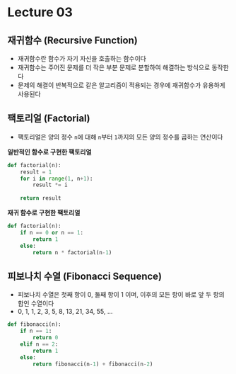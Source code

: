 # Lecture 03

## 재귀함수 (Recursive Function)
- 재귀함수란 함수가 자기 자신을 호출하는 함수이다
- 재귀함수는 주어진 문제를 더 작은 부분 문제로 분할하여 해결하는 방식으로 동작한다
- 문제의 해결이 반복적으로 같은 알고리즘이 적용되는 경우에 재귀함수가 유용하게 사용된다

## 팩토리얼 (Factorial)
- 팩토리얼은 양의 정수 `n`에 대해 `n`부터 `1`까지의 모든 양의 정수를 곱하는 연산이다

**일반적인 함수로 구현한 팩토리얼**
```python
def factorial(n):
    result = 1
    for i in range(1, n+1):
        result *= i
    
    return result
```

**재귀 함수로 구현한 팩토리얼**
```python
def factorial(n):
    if n == 0 or n == 1:
        return 1
    else:
        return n * factorial(n-1)
```

## 피보나치 수열 (Fibonacci Sequence)
- 피보나치 수열은 첫째 항이 0, 둘째 항이 1 이며, 이후의 모든 항이 바로 앞 두 항의 합인 수열이다
- 0, 1, 1, 2, 3, 5, 8, 13, 21, 34, 55, ...
```python
def fibonacci(n):
    if n == 1:
        return 0
    elif n == 2:
        return 1
    else:
        return fibonacci(n-1) + fibonacci(n-2)
```